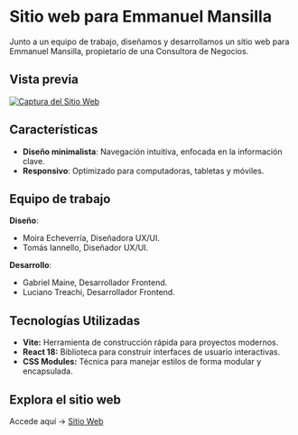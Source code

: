 # Sitio web para Emmanuel Mansilla

Junto a un equipo de trabajo, diseñamos y desarrollamos un sitio web para Emmanuel Mansilla, propietario de una Consultora de Negocios.

## Vista previa

[![Captura del Sitio Web](https://i.postimg.cc/mgdXqb8S/website.jpg)](https://postimg.cc/SnMfYp0X)

## Características

- **Diseño minimalista**: Navegación intuitiva, enfocada en la información clave.
- **Responsivo**: Optimizado para computadoras, tabletas y móviles.

## Equipo de trabajo

**Diseño**:

- Moira Echeverría, Diseñadora UX/UI.
- Tomás Iannello, Diseñador UX/UI.

**Desarrollo**:

- Gabriel Maine, Desarrollador Frontend.
- Luciano Treachi, Desarrollador Frontend.

## Tecnologías Utilizadas

- **Vite:** Herramienta de construcción rápida para proyectos modernos.
- **React 18:** Biblioteca para construir interfaces de usuario interactivas.
- **CSS Modules:** Técnica para manejar estilos de forma modular y encapsulada.

## Explora el sitio web

Accede aquí → [Sitio Web](https://consultoradenegocios.vercel.app/)
